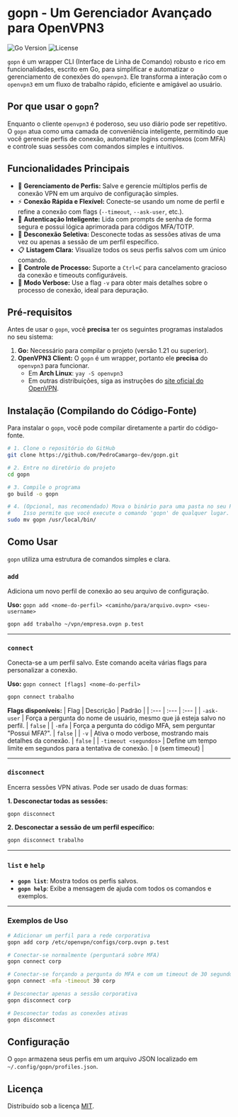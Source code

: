 # gopn - Um Gerenciador Avançado para OpenVPN3

![Go Version](https://img.shields.io/badge/go-1.21%2B-blue.svg)
![License](https://img.shields.io/badge/license-MIT-green.svg)

`gopn` é um wrapper CLI (Interface de Linha de Comando) robusto e rico em funcionalidades, escrito em Go, para simplificar e automatizar o gerenciamento de conexões do `openvpn3`. Ele transforma a interação com o `openvpn3` em um fluxo de trabalho rápido, eficiente e amigável ao usuário.

## Por que usar o `gopn`?

Enquanto o cliente `openvpn3` é poderoso, seu uso diário pode ser repetitivo. O `gopn` atua como uma camada de conveniência inteligente, permitindo que você gerencie perfis de conexão, automatize logins complexos (com MFA) e controle suas sessões com comandos simples e intuitivos.

## Funcionalidades Principais

- 💾 **Gerenciamento de Perfis:** Salve e gerencie múltiplos perfis de conexão VPN em um arquivo de configuração simples.
- ⚡️ **Conexão Rápida e Flexível:** Conecte-se usando um nome de perfil e refine a conexão com flags (`--timeout`, `--ask-user`, etc.).
- 🔐 **Autenticação Inteligente:** Lida com prompts de senha de forma segura e possui lógica aprimorada para códigos MFA/TOTP.
- 🔌 **Desconexão Seletiva:** Desconecte todas as sessões ativas de uma vez ou apenas a sessão de um perfil específico.
- 📋 **Listagem Clara:** Visualize todos os seus perfis salvos com um único comando.
- 🚦 **Controle de Processo:** Suporte a `Ctrl+C` para cancelamento gracioso da conexão e timeouts configuráveis.
- 🐛 **Modo Verbose:** Use a flag `-v` para obter mais detalhes sobre o processo de conexão, ideal para depuração.

## Pré-requisitos

Antes de usar o `gopn`, você **precisa** ter os seguintes programas instalados no seu sistema:

1.  **Go:** Necessário para compilar o projeto (versão 1.21 ou superior).
2.  **OpenVPN3 Client:** O `gopn` é um wrapper, portanto ele **precisa** do `openvpn3` para funcionar.
    - Em **Arch Linux**: `yay -S openvpn3`
    - Em outras distribuições, siga as instruções do [site oficial do OpenVPN](https://openvpn.net/openvpn-3-linux/).

## Instalação (Compilando do Código-Fonte)

Para instalar o `gopn`, você pode compilar diretamente a partir do código-fonte.

```bash
# 1. Clone o repositório do GitHub
git clone https://github.com/PedroCamargo-dev/gopn.git

# 2. Entre no diretório do projeto
cd gopn

# 3. Compile o programa
go build -o gopn

# 4. (Opcional, mas recomendado) Mova o binário para uma pasta no seu PATH
#    Isso permite que você execute o comando 'gopn' de qualquer lugar.
sudo mv gopn /usr/local/bin/
```

## Como Usar

`gopn` utiliza uma estrutura de comandos simples e clara.

### `add`

Adiciona um novo perfil de conexão ao seu arquivo de configuração.

**Uso:** `gopn add <nome-do-perfil> <caminho/para/arquivo.ovpn> <seu-username>`
```bash
gopn add trabalho ~/vpn/empresa.ovpn p.test
```

---
### `connect`

Conecta-se a um perfil salvo. Este comando aceita várias flags para personalizar a conexão.

**Uso:** `gopn connect [flags] <nome-do-perfil>`
```bash
gopn connect trabalho
```

**Flags disponíveis:**
| Flag | Descrição | Padrão |
| :--- | :--- | :--- |
| `-ask-user` | Força a pergunta do nome de usuário, mesmo que já esteja salvo no perfil. | `false` |
| `-mfa` | Força a pergunta do código MFA, sem perguntar "Possui MFA?". | `false` |
| `-v` | Ativa o modo verbose, mostrando mais detalhes da conexão. | `false` |
| `-timeout <segundos>` | Define um tempo limite em segundos para a tentativa de conexão. | `0` (sem timeout) |

---
### `disconnect`

Encerra sessões VPN ativas. Pode ser usado de duas formas:

**1. Desconectar todas as sessões:**
```bash
gopn disconnect
```

**2. Desconectar a sessão de um perfil específico:**
```bash
gopn disconnect trabalho
```
---
### `list` e `help`

-   **`gopn list`**: Mostra todos os perfis salvos.
-   **`gopn help`**: Exibe a mensagem de ajuda com todos os comandos e exemplos.

---
### Exemplos de Uso

```bash
# Adicionar um perfil para a rede corporativa
gopn add corp /etc/openvpn/configs/corp.ovpn p.test

# Conectar-se normalmente (perguntará sobre MFA)
gopn connect corp

# Conectar-se forçando a pergunta do MFA e com um timeout de 30 segundos
gopn connect -mfa -timeout 30 corp

# Desconectar apenas a sessão corporativa
gopn disconnect corp

# Desconectar todas as conexões ativas
gopn disconnect
```

## Configuração

O `gopn` armazena seus perfis em um arquivo JSON localizado em `~/.config/gopn/profiles.json`.

## Licença

Distribuído sob a licença [MIT](LICENSE).